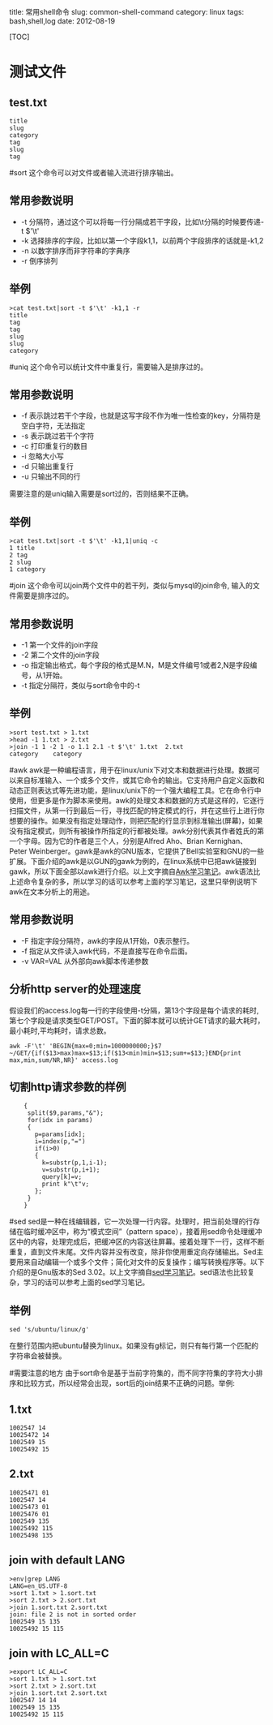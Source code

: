title: 常用shell命令
slug: common-shell-command
category: linux
tags: bash,shell,log
date: 2012-08-19

[TOC]

# 测试文件
## test.txt
	title
	slug
	category
	tag
	slug
	tag

#sort
这个命令可以对文件或者输入流进行排序输出。
## 常用参数说明
* -t 分隔符，通过这个可以将每一行分隔成若干字段，比如\t分隔的时候要传递-t $'\t'
* -k 选择排序的字段，比如以第一个字段k1,1，以前两个字段排序的话就是-k1,2
* -n 以数字排序而非字符串的字典序
* -r 倒序排列

## 举例

	>cat test.txt|sort -t $'\t' -k1,1 -r
	title
	tag
	tag
	slug
	slug
	category
#uniq
这个命令可以统计文件中重复行，需要输入是排序过的。
## 常用参数说明
* -f 表示跳过若干个字段，也就是这写字段不作为唯一性检查的key，分隔符是空白字符，无法指定
* -s 表示跳过若干个字符
* -c 打印重复行的数目
* -i 忽略大小写
* -d 只输出重复行
* -u 只输出不同的行

需要注意的是uniq输入需要是sort过的，否则结果不正确。

## 举例

	>cat test.txt|sort -t $'\t' -k1,1|uniq -c
	1 title
	2 tag
	2 slug
	1 category


#join
这个命令可以join两个文件中的若干列，类似与mysql的join命令, 输入的文件需要是排序过的。
## 常用参数说明
* -1 第一个文件的join字段
* -2 第二个文件的join字段
* -o 指定输出格式，每个字段的格式是M.N，M是文件编号1或者2,N是字段编号，从1开始。
* -t 指定分隔符，类似与sort命令中的-t

## 举例

	>sort test.txt > 1.txt
	>head -1 1.txt > 2.txt
	>join -1 1 -2 1 -o 1.1 2.1 -t $'\t' 1.txt  2.txt
	category	category

#awk
awk是一种编程语言，用于在linux/unix下对文本和数据进行处理。数据可以来自标准输入、一个或多个文件，或其它命令的输出。它支持用户自定义函数和动态正则表达式等先进功能，是linux/unix下的一个强大编程工具。它在命令行中使用，但更多是作为脚本来使用。awk的处理文本和数据的方式是这样的，它逐行扫描文件，从第一行到最后一行，寻找匹配的特定模式的行，并在这些行上进行你想要的操作。如果没有指定处理动作，则把匹配的行显示到标准输出(屏幕)，如果没有指定模式，则所有被操作所指定的行都被处理。awk分别代表其作者姓氏的第一个字母。因为它的作者是三个人，分别是Alfred Aho、Brian Kernighan、Peter Weinberger。gawk是awk的GNU版本，它提供了Bell实验室和GNU的一些扩展。下面介绍的awk是以GUN的gawk为例的，在linux系统中已把awk链接到gawk，所以下面全部以awk进行介绍。以上文字摘自[Awk学习笔记](http://man.lupaworld.com/content/manage/ringkee/awk.htm)。awk语法比上述命令复杂的多，所以学习的话可以参考上面的学习笔记，这里只举例说明下awk在文本分析上的用途。

## 常用参数说明
* -F 指定字段分隔符，awk的字段从1开始，0表示整行。
* -f 指定从文件读入awk代码，不是直接写在命令后面。
* -v VAR=VAL 从外部向awk脚本传递参数

## 分析http server的处理速度
假设我们的access.log每一行的字段使用-t分隔，第13个字段是每个请求的耗时,第七个字段是请求类型GET/POST。下面的脚本就可以统计GET请求的最大耗时，最小耗时,平均耗时，请求总数。

	awk -F'\t' 'BEGIN{max=0;min=1000000000;}$7 ~/GET/{if($13>max)max=$13;if($13<min)min=$13;sum+=$13;}END{print max,min,sum/NR,NR}' access.log

## 切割http请求参数的样例

		{
		 split($9,params,"&");
		 for(idx in params)
		 {
		   p=params[idx];
		   i=index(p,"=")
		   if(i>0)
		   {
		     k=substr(p,1,i-1);
		     v=substr(p,i+1);
		     query[k]=v;
		     print k"\t"v;
		   };
		 }
		}


#sed
sed是一种在线编辑器，它一次处理一行内容。处理时，把当前处理的行存储在临时缓冲区中，称为“模式空间”（pattern space），接着用sed命令处理缓冲区中的内容，处理完成后，把缓冲区的内容送往屏幕。接着处理下一行，这样不断重复，直到文件末尾。文件内容并没有改变，除非你使用重定向存储输出。Sed主要用来自动编辑一个或多个文件；简化对文件的反复操作；编写转换程序等。以下介绍的是Gnu版本的Sed 3.02。以上文字摘自[sed学习笔记](http://www.tsnc.edu.cn/tsnc_wgrj/doc/sed.htm)。sed语法也比较复杂，学习的话可以参考上面的sed学习笔记。

## 举例

	sed 's/ubuntu/linux/g' 

在整行范围内把ubuntu替换为linux。如果没有g标记，则只有每行第一个匹配的字符串会被替换。

#需要注意的地方
由于sort命令是基于当前字符集的，而不同字符集的字符大小排序和比较方式，所以经常会出现，sort后的join结果不正确的问题。举例:

## 1.txt
	1002547 14
	10025472 14
	1002549 15
	10025492 15
## 2.txt
	10025471 01
	1002547 14
	10025473 01
	10025476 01
	1002549 135
	10025492 115
	10025498 135
## join with default LANG

	>env|grep LANG
	LANG=en_US.UTF-8
	>sort 1.txt > 1.sort.txt
	>sort 2.txt > 2.sort.txt
	>join 1.sort.txt 2.sort.txt
	join: file 2 is not in sorted order
	1002549 15 135
	10025492 15 115

## join with LC_ALL=C

	>export LC_ALL=C
	>sort 1.txt > 1.sort.txt
	>sort 2.txt > 2.sort.txt
	>join 1.sort.txt 2.sort.txt
	1002547 14 14
	1002549 15 135
	10025492 15 115
